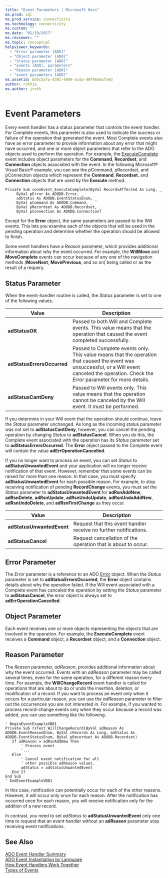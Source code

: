 ```yaml
---
title: "Event Parameters | Microsoft Docs"
ms.prod: sql
ms.prod_service: connectivity
ms.technology: connectivity
ms.custom: ""
ms.date: "01/19/2017"
ms.reviewer: ""
ms.topic: conceptual
helpviewer_keywords: 
  - "Error parameter [ADO]"
  - "Object parameter [ADO]"
  - "Status parameter [ADO]"
  - "events [ADO], parameters"
  - "Reason parameter [ADO]"
  - "event parameters [ADO]"
ms.assetid: bd5c5afa-d301-4899-acda-40f98a6afa4d
author: rothja
ms.author: jroth
---
```

# Event Parameters
Every event handler has a status parameter that controls the event handler. For Complete events, this parameter is also used to indicate the success or failure of the operation that generated the event. Most Complete events also have an error parameter to provide information about any error that might have occurred, and one or more object parameters that refer to the ADO objects used to perform the operation. For example, the [ExecuteComplete](../../../ado/reference/ado-api/executecomplete-event-ado.md) event includes object parameters for the **Command**, **Recordset**, and **Connection** objects associated with the event. In the following Microsoft® Visual Basic® example, you can see the pCommand, pRecordset, and pConnection objects which represent the **Command**, **Recordset**, and **Connection** objects that are used by the **Execute** method.  
  
```  
Private Sub connEvent_ExecuteComplete(ByVal RecordsAffected As Long, _  
     ByVal pError As ADODB.Error, _  
     adStatus As ADODB.EventStatusEnum, _  
     ByVal pCommand As ADODB.Command, _  
     ByVal pRecordset As ADODB.Recordset, _  
     ByVal pConnection As ADODB.Connection)  
```  
  
 Except for the **Error** object, the same parameters are passed to the Will events. This lets you examine each of the objects that will be used in the pending operation and determine whether the operation should be allowed to finish.  
  
 Some event handlers have a *Reason* parameter, which provides additional information about why the event occurred. For example, the **WillMove** and **MoveComplete** events can occur because of any one of the navigation methods (**MoveNext**, **MovePrevious**, and so on) being called or as the result of a requery.  
  
## Status Parameter  
 When the event-handler routine is called, the *Status* parameter is set to one of the following values.  
  
|Value|Description|  
|-----------|-----------------|  
|**adStatusOK**|Passed to both Will and Complete events. This value means that the operation that caused the event completed successfully.|  
|**adStatusErrorsOccurred**|Passed to Complete events only. This value means that the operation that caused the event was unsuccessful, or a Will event canceled the operation. Check the *Error* parameter for more details.|  
|**adStatusCantDeny**|Passed to Will events only. This value means that the operation cannot be canceled by the Will event. It must be performed.|  
  
 If you determine in your Will event that the operation should continue, leave the *Status* parameter unchanged. As long as the incoming status parameter was not set to **adStatusCantDeny**, however, you can cancel the pending operation by changing *Status* to **adStatusCancel**. When you do this, the Complete event associated with the operation has its *Status* parameter set to **adStatusErrorsOccurred**. The **Error** object passed to the Complete event will contain the value **adErrOperationCancelled**.  
  
 If you no longer want to process an event, you can set *Status* to **adStatusUnwantedEvent** and your application will no longer receive notification of that event. However, remember that some events can be raised for more than one reason. In that case, you must specify **adStatusUnwantedEvent** for each possible reason. For example, to stop receiving notification of pending **RecordChange** events, you must set the *Status* parameter to **adStatusUnwantedEvent** for **adRsnAddNew**, **adRsnDelete**, **adRsnUpdate**, **adRsnUndoUpdate**, **adRsnUndoAddNew**, **adRsnUndoDelete**, and **adRsnFirstChange** as they occur.  
  
|Value|Description|  
|-----------|-----------------|  
|**adStatusUnwantedEvent**|Request that this event handler receive no further notifications.|  
|**adStatusCancel**|Request cancellation of the operation that is about to occur.|  
  
## Error Parameter  
 The *Error* parameter is a reference to an ADO [Error](../../../ado/reference/ado-api/error-object.md) object. When the *Status* parameter is set to **adStatusErrorsOccurred**, the **Error** object contains details about why the operation failed. If the Will event associated with a Complete event has canceled the operation by setting the *Status* parameter to **adStatusCancel**, the error object is always set to **adErrOperationCancelled**.  
  
## Object Parameter  
 Each event receives one or more objects representing the objects that are involved in the operation. For example, the **ExecuteComplete** event receives a **Command** object, a **Recordset** object, and a **Connection** object.  
  
## Reason Parameter  
 The *Reason* parameter, *adReason*, provides additional information about why the event occurred. Events with an *adReason* parameter may be called several times, even for the same operation, for a different reason every time. For example, the **WillChangeRecord** event handler is called for operations that are about to do or undo the insertion, deletion, or modification of a record. If you want to process an event only when it occurs for a particular reason, you can use the *adReason* parameter to filter out the occurrences you are not interested in. For example, if you wanted to process record-change events only when they occur because a record was added, you can use something like the following.  
  
```  
' BeginEventExampleVB01  
Private Sub rsTest_WillChangeRecord(ByVal adReason As ADODB.EventReasonEnum, ByVal cRecords As Long, adStatus As ADODB.EventStatusEnum, ByVal pRecordset As ADODB.Recordset)  
   If adReason = adRsnAddNew Then  
       ' Process event  
       '...  
   Else  
       ' Cancel event notification for all  
       ' other possible adReason values.  
       adStatus = adStatusUnwantedEvent  
   End If  
End Sub  
' EndEventExampleVB01  
```  
  
 In this case, notification can potentially occur for each of the other reasons. However, it will occur only once for each reason. After the notification has occurred once for each reason, you will receive notification only for the addition of a new record.  
  
 In contrast, you need to set *adStatus* to **adStatusUnwantedEvent** only one time to request that an event handler without an **adReason** parameter stop receiving event notifications.  
  
## See Also  
 [ADO Event Handler Summary](../../../ado/guide/data/ado-event-handler-summary.md)   
 [ADO Event Instantiation by Language](../../../ado/guide/data/ado-event-instantiation-by-language.md)   
 [How Event Handlers Work Together](../../../ado/guide/data/how-event-handlers-work-together.md)   
 [Types of Events](../../../ado/guide/data/types-of-events.md)
